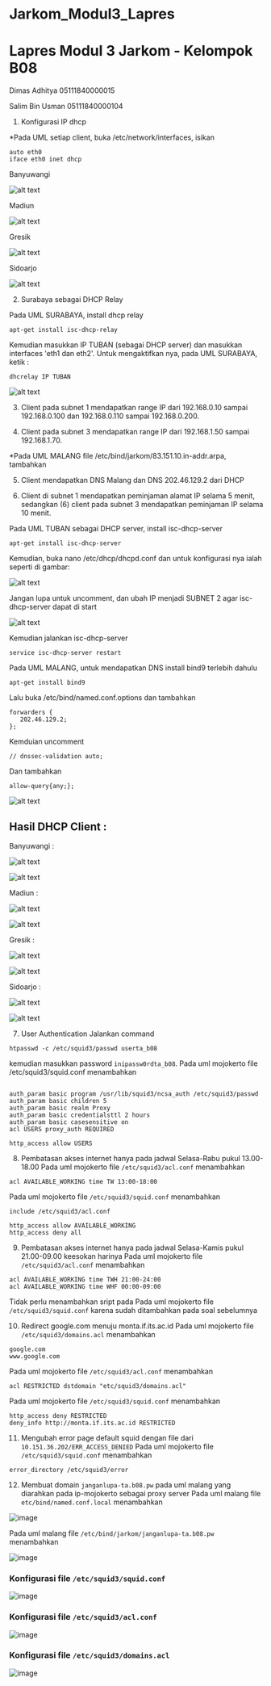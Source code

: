 # Jarkom_Modul3_Lapres

# Lapres Modul 3 Jarkom - Kelompok B08

Dimas Adhitya 05111840000015

Salim Bin Usman 05111840000104


1. Konfigurasi IP dhcp

*Pada UML setiap client, buka /etc/network/interfaces, isikan
```
auto eth0
iface eth0 inet dhcp
```
Banyuwangi

![alt text](https://lh4.googleusercontent.com/zOuyXOpGZUwjOiqdgyABK-5cO0QZZdYqllIVm1LCdEmcVvPDS7azyvJxKP76oifriCvPytWq9Ln_dqGCszT5SbMgyGfjc6d0pznIAnQ)

Madiun

![alt text](https://lh5.googleusercontent.com/TAkMt-Ky37paIrEXvyPbPu0vBeGi6JTTsCraTH6vIC1r29Y8B3EqWDB9Bil-G3PaR4I6MQHVIz7npMD2fzAIa-gDCiFKG7ps0AguRuSmHNQ0krrXDaA7t6d0uM4iyiOmSNGkUlQL)

Gresik

![alt text](https://lh5.googleusercontent.com/EcY7wR8PKf3JLKd6vf3wYtjWa6m5IoVh9kq5rSIWLEYyPN-QDwgmiGEp-YpQf1sJYh8f25U_vvB0bVw46Xdn9DFBlSH_KNiKQkPbFC981TeafYy2ygsexXLYMRESD2WiSPfpXp6J)

Sidoarjo

![alt text](https://lh5.googleusercontent.com/EWStb-yUTuEVeAAKnBrP5TztHY3guF4rkYtVd-K3LRS6xpBbNffl7Q_mT7LH6UT-cGfjVwJnRRFgPGpWPo4fUy9W9PFLQndHiuHsgVyAWeAlFMO2XlXZCbA6DDRCyjfkNiv7Fc7z) 


2. Surabaya sebagai DHCP Relay

Pada UML SURABAYA, install dhcp relay

```
apt-get install isc-dhcp-relay
```
Kemudian masukkan IP TUBAN (sebagai DHCP server) dan masukkan interfaces 'eth1 dan eth2'. Untuk mengaktifkan nya, pada UML SURABAYA, ketik :
```
dhcrelay IP TUBAN
```

![alt text](https://lh4.googleusercontent.com/WiS5lYFJGnJSo5dcerqd4VN4IEzf0-MNdIXgJ_R_2GP2gn4-HYHYticqgZDwsyovSYexnhb7WnLrGXIQd-IKeljNHUCtpYD4FfqTxb9OKjaVymjNNoF8cvTmCs7Kd0_-Et52Pwe3)


3. Client pada subnet 1 mendapatkan range IP dari 192.168.0.10 sampai 192.168.0.100 dan
192.168.0.110 sampai 192.168.0.200.

4. Client pada subnet 3 mendapatkan range IP dari 192.168.1.50 sampai 192.168.1.70.

*Pada UML MALANG file /etc/bind/jarkom/83.151.10.in-addr.arpa, tambahkan

5. Client mendapatkan DNS Malang dan DNS 202.46.129.2 dari DHCP

6. Client di subnet 1 mendapatkan peminjaman alamat IP selama 5 menit, sedangkan (6) client
pada subnet 3 mendapatkan peminjaman IP selama 10 menit.

Pada UML TUBAN sebagai DHCP server, install isc-dhcp-server
```
apt-get install isc-dhcp-server
```
Kemudian, buka nano /etc/dhcp/dhcpd.conf dan untuk konfigurasi nya ialah seperti di gambar:

![alt text](https://lh4.googleusercontent.com/HluuIhpo63S0IgkKihXizUBJQcKBV0UwGUQqNtg_N_Z_U_aYwZEiBigkrIrpMooqZeYtYy2FQwCxISeKiNQyiIOYZgr9sB2IVI9v-lMCotr7MqsV5KEX6s7DcqqD5LavPKDWk4oy)

Jangan lupa untuk uncomment, dan ubah IP menjadi SUBNET 2 agar isc-dhcp-server dapat di start

![alt text](https://lh4.googleusercontent.com/rB7YtnvcWS6ajtFqfl_yQYpEBQ9AFC00E7_J-PmhpiEOBSJNrs2pdtPARu_y7SWgw-awrofCt0TV7h6zUBmxvJJ9iFJrofejMQjt_K5Gwld5rA_9Z3xKntdHyjpWDQ7oyXsbQtjI)

Kemudian jalankan isc-dhcp-server
```
service isc-dhcp-server restart
```

Pada UML MALANG, untuk mendapatkan DNS install bind9 terlebih dahulu
```
apt-get install bind9
```
Lalu buka /etc/bind/named.conf.options dan tambahkan
```
forwarders {
   202.46.129.2;
};
```
Kemduian uncomment
```
// dnssec-validation auto;
```
Dan tambahkan
```
allow-query{any;};
```

![alt text](https://lh4.googleusercontent.com/dOebQnYHMxMSH0fK-SKciYKwbzx7rHu3I2u7KA3QYFgfszvhULApuJY2RIxNJewmSr3LutTpRy8eydP6-xX1tjSrB90aQYjUs0DlER_BTH4rs8wFfbUURQePfn4W2uIGAgeccumR)

## Hasil DHCP Client :

Banyuwangi :

![alt text](https://lh4.googleusercontent.com/mro82rVEMz3TDS6ib8DlEk-vvsIxgHtch8Ln8XqncSK8Mlf9PBpV6kvs40tLceiJTkKlJ0HnVQl3L2BiNMHoX5IUYi9LhlPiV25o6IU)

![alt text](https://lh4.googleusercontent.com/eNIr0wJUgmIGQD5AqLcpGZFNajtr-IC70IA0QzNqNogw0OLmyEjbvI_2YPsS6I1ALKLDaUshm-W0g_3r4Hvdp9zq1XaJN54K7FJwP00UQEvoOcmrDWNuv8Uk2kN-wwTeNKLMBp2K)


Madiun :

![alt text](https://lh6.googleusercontent.com/TTOLhPkXApfczQBWca7DKLEVRTLeBdQkNxsXoOzN8jlO_hzS3-4SnAa1qOeNuELfqJynOQ6lxfxRD4mJvFU4JB8P3ACAEN8YU-j6HxyfFgyr-nGsuA3kjIeiY2J1UF66J4I-smmD)

![alt text](https://lh3.googleusercontent.com/4Be8cr-jLXvWmK2F6Fjozk-etYh-q_HdedF12sMfkZ3rVAOYzieX4IUTtcw20dAmlxR0RLZ36iPr6pd52Y6PQjSxemGvhB2_EXCxNTmjkf47c8bg4FBNZZOO-XD7YwQ0FFKnXm7A)


Gresik :

![alt text](https://lh5.googleusercontent.com/geaJ6pnxWva89In9wGZw47dIcOxJHpi_X-6pflBnYG1Uq8JTNnXuYr-rLpbwPoDvxB-d4htUgcrEsgQobDxEDn4GUIVhwDkPdVBVtR8dabWNi08mUXMzTAqJYSzwFL3WoH-zQX_m)

![alt text](https://lh5.googleusercontent.com/py2_z3UVpQ7GyDiXex8FN_Oppj1KGOVrSJG3QD-b1E-l0_R5En5kOgIgrok2CIOB028yPUjkHwWeQla0uA2MqmDB8iOARoDFBRK1gc2yDrWDrSBlvl5nodcOHE_8jjNf3jsUzTG3)


Sidoarjo :

![alt text](https://lh5.googleusercontent.com/-rcaShV5GrPSu9XJlS3fUaVAI1lXNg2Xu0qhpE2wi9Da9q2Weh4aPzWSp3U6CKTUO_sev33v_SZMokMk3BsZWv9i-NMjisgkYRaDnymNoDIllgZ8ZUFXmNJ47nPjVNe4i5rp7Z3Y)

![alt text](https://lh5.googleusercontent.com/pONqJCkcneucSSs-90l8ZgoLUxjXhy6eqZUJWhw5E3hnLOQ6ExkQuQRJZTQmyai1Ug2zp2YQaj7IDivtSFWIdxxo8ulTKRK7DMyezN8ngPGM_zqmntyRmSFaqtud4Ohq3n_PkuqM)

7. User Authentication 
Jalankan command
```
htpasswd -c /etc/squid3/passwd userta_b08
```
kemudian masukkan password `inipassw0rdta_b08`. Pada uml mojokerto file /etc/squid3/squid.conf menambahkan
```

auth_param basic program /usr/lib/squid3/ncsa_auth /etc/squid3/passwd
auth_param basic children 5
auth_param basic realm Proxy
auth_param basic credentialsttl 2 hours
auth_param basic casesensitive on
acl USERS proxy_auth REQUIRED

http_access allow USERS
```

8. Pembatasan akses internet hanya pada jadwal Selasa-Rabu pukul 13.00-18.00
Pada uml mojokerto file `/etc/squid3/acl.conf` menambahkan 
```
acl AVAILABLE_WORKING time TW 13:00-18:00
```
Pada uml mojokerto file `/etc/squid3/squid.conf` menambahkan
```
include /etc/squid3/acl.conf

http_access allow AVAILABLE_WORKING
http_access deny all
```

9. Pembatasan akses internet hanya pada jadwal Selasa-Kamis pukul 21.00-09.00 keesokan harinya
Pada uml mojokerto file `/etc/squid3/acl.conf` menambahkan
```
acl AVAILABLE_WORKING time TWH 21:00-24:00
acl AVAILABLE_WORKING time WHF 00:00-09:00
```
Tidak perlu menambahkan sript pada Pada uml mojokerto file `/etc/squid3/squid.conf` karena sudah ditambahkan pada soal sebelumnya

10. Redirect google.com menuju monta.if.its.ac.id
Pada uml mojokerto file `/etc/squid3/domains.acl` menambahkan
```
google.com
www.google.com
```
Pada uml mojokerto file `/etc/squid3/acl.conf` menambahkan
```
acl RESTRICTED dstdomain "etc/squid3/domains.acl"
```
Pada uml mojokerto file `/etc/squid3/squid.conf` menambahkan
```
http_access deny RESTRICTED
deny_info http://monta.if.its.ac.id RESTRICTED
```

11. Mengubah error page default squid dengan file dari `10.151.36.202/ERR_ACCESS_DENIED`
Pada uml mojokerto file `/etc/squid3/squid.conf` menambahkan 
```
error_directory /etc/squid3/error
```

12. Membuat domain `janganlupa-ta.b08.pw` pada uml malang yang diarahkan pada ip-mojokerto sebagai proxy server
Pada uml malang file `etc/bind/named.conf.local` menambahkan

![image](https://user-images.githubusercontent.com/55347970/100544774-a92b6080-328a-11eb-90b2-8e71d6fb5c38.png)

Pada uml malang file `/etc/bind/jarkom/janganlupa-ta.b08.pw` menambahkan

![image](https://user-images.githubusercontent.com/55347970/100544733-4a65e700-328a-11eb-9afc-24ec5860563c.png)

### Konfigurasi file `/etc/squid3/squid.conf`
![image](https://user-images.githubusercontent.com/55347970/100544170-78e1c300-3286-11eb-8aeb-e87d11981b53.png)

### Konfigurasi file `/etc/squid3/acl.conf`
![image](https://user-images.githubusercontent.com/55347970/100544191-9f9ff980-3286-11eb-95c6-a8f81f4911b3.png)

### Konfigurasi file `/etc/squid3/domains.acl`
![image](https://user-images.githubusercontent.com/55347970/100544272-176e2400-3287-11eb-9bfd-25e3ccd3cb70.png)
